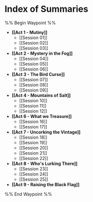 # Index of Summaries

%% Begin Waypoint %%
- **[[Act 1 - Mutiny]]**
	- [[Session 01]]
	- [[Session 02]]
	- [[Session 03]]
- **[[Act 2 - Mystery in the Fog]]**
	- [[Session 04]]
	- [[Session 05]]
	- [[Session 06]]
- **[[Act 3 - The Bird Curse]]**
	- [[Session 07]]
	- [[Session 08]]
	- [[Session 09]]
- **[[Act 4 - Mountains of Salt]]**
	- [[Session 10]]
	- [[Session 11]]
	- [[Session 12]]
- **[[Act 6 - What we Treasure]]**
	- [[Session 16]]
	- [[Session 17]]
- **[[Act 7 - Uncorking the Vintage]]**
	- [[Session 18]]
	- [[Session 19]]
	- [[Session 20]]
	- [[Session 21]]
	- [[Session 22]]
- **[[Act 8 - Who's Lurking There]]**
	- [[Session 23]]
	- [[Session 24]]
	- [[Session 25]]
- **[[Act 9 - Raising the Black Flag]]**

%% End Waypoint %%